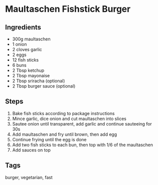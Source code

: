 # Maultaschen Fishstick Burger

## Ingredients

* 300g maultaschen
* 1 onion
* 2 cloves garlic 
* 2 eggs 
* 12 fish sticks
* 6 buns
* 2 Tbsp ketchup
* 2 Tbsp mayonaise
* 2 Tbsp sriracha (optional)
* 2 Tbsp burger sauce (optional)

## Steps

1. Bake fish sticks according to package instructions 
2. Mince garlic, dice onion and cut maultaschen into slices 
3. Sautee onion until transparent, add garlic and continue sauteeing for 30s
3. Add maultaschen and fry until brown, then add egg
4. Continue frying until the egg is done
5. Add two fish sticks to each bun, then top with 1/6 of the maultaschen
6. Add sauces on top 

## Tags
burger, vegetarian, fast
